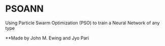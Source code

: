 # PSOANN
Using Particle Swarm Optimization (PSO) to train a Neural Network of any type

**Made by John M. Ewing and Jyo Pari



